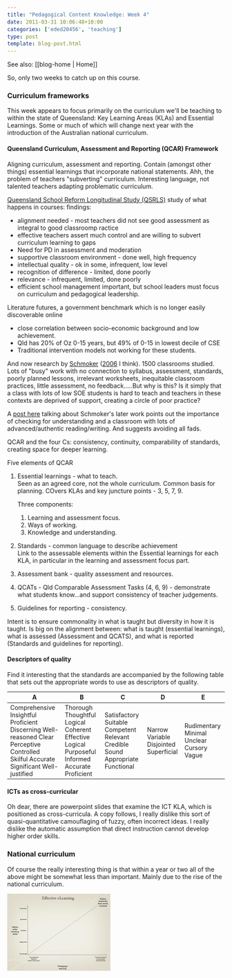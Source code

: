 ```yaml
---
title: "Pedagogical Content Knowledge: Week 4"
date: 2011-03-31 10:06:48+10:00
categories: ['eded20456', 'teaching']
type: post
template: blog-post.html
---
```


See also: [[blog-home | Home]]

So, only two weeks to catch up on this course.

### Curriculum frameworks

This week appears to focus primarily on the curriculum we'll be teaching to within the state of Queensland: Key Learning Areas (KLAs) and Essential Learnings. Some or much of which will change next year with the introduction of the Australian national curriculum.

#### Queensland Curriculum, Assessment and Reporting (QCAR) Framework

Aligning curriculum, assessment and reporting. Contain (amongst other things) essential learnings that incorporate national statements. Ahh, the problem of teachers "subverting" curriculum. Interesting language, not talented teachers adapting problematic curriculum.

[Queensland School Reform Longitudinal Study (QSRLS)](http://education.qld.gov.au/public_media/reports/curriculum-framework/qsrls/) study of what happens in courses: findings:

- alignment needed - most teachers did not see good assessment as integral to good classroomp ractice
- effective teachers assert much control and are willing to subvert curriculum learning to gaps
- Need for PD in assessment and moderation
- supportive classroom environment - done well, high frequency
- intellectual quality - ok in some, infrequent, low level
- recognition of difference - limited, done poorly
- relevance - infrequent, limited, done poorly
- efficient school management important, but school leaders must focus on curriculum and pedagogical leadership.

Literature futures, a government benchmark which is no longer easily discoverable online

- close correlation between socio-economic background and low achievement.
- Qld has 20% of Oz 0-15 years, but 49% of 0-15 in lowest decile of CSE
- Traditional intervention models not working for these students.

And now research by [Schmoker](http://mikeschmoker.com/index.html) ([2006](http://eric.ed.gov/ERICWebPortal/search/detailmini.jsp?_nfpb=true&_&ERICExtSearch_SearchValue_0=ED494304&ERICExtSearch_SearchType_0=no&accno=ED494304) I think). 1500 classrooms studied. Lots of "busy" work with no connection to syllabus, assessment, standards, poorly planned lessons, irrelevant worksheets, inequitable classroom practices, little assessment, no feedback.....But why is this? Is it simply that a class with lots of low SOE students is hard to teach and teachers in these contexts are deprived of support, creating a circle of poor practice?

A [post here](http://teachers.net/mentors/profreading/topic6332/2.09.11.12.28.35.html) talking about Schmoker's later work points out the importance of checking for understanding and a classroom with lots of advanced/authentic reading/writing. And suggests avoiding all fads.

QCAR and the four Cs: consistency, continuity, comparability of standards, creating space for deeper learning.

Five elements of QCAR

1. Essential learnings - what to teach.  
    Seen as an agreed core, not the whole curriculum. Common basis for planning. COvers KLAs and key juncture points - 3, 5, 7, 9.
    
    Three components:
    
    1. Learning and assessment focus.
    2. Ways of working.
    3. Knowledge and understanding.
2. Standards - common language to describe achievement  
    Link to the assessable elements within the Essential learnings for each KLA, in particular in the learning and assessment focus part.
3. Assessment bank - quality assessment and resources.
4. QCATs - Qld Comparable Assessment Tasks (4, 6, 9) - demonstrate what students know...and support consistency of teacher judgements.
5. Guidelines for reporting - consistency.

Intent is to ensure commonality in what is taught but diversity in how it is taught. Is big on the alignment between: what is taught (essential learnings), what is assessed (Assessment and QCATS), and what is reported (Standards and guidelines for reporting).

#### Descriptors of quality

Find it interesting that the standards are accompanied by the following table that sets out the appropriate words to use as descriptors of quality.

| A | B | C | D | E |
| --- | --- | --- | --- | --- |
| Comprehensive   Insightful   Proficient   Discerning   Well-reasoned   Clear   Perceptive   Controlled   Skilful   Accurate   Significant   Well-justified | Thorough   Thoughtful   Logical   Coherent   Effective   Logical   Purposeful   Informed   Accurate   Proficient | Satisfactory   Suitable   Competent   Relevant   Credible   Sound   Appropriate   Functional | Narrow   Variable   Disjointed   Superficial | Rudimentary   Minimal   Unclear   Cursory   Vague |

#### ICTs as cross-curricular

Oh dear, there are powerpoint slides that examine the ICT KLA, which is positioned as cross-curricula. A copy follows, I really dislike this sort of quasi-quantitative camouflaging of fuzzy, often incorrect ideas. I really dislike the automatic assumption that direct instruction cannot develop higher order skills.

### National curriculum

Of course the really interesting thing is that within a year or two all of the above might be somewhat less than important. Mainly due to the rise of the national curriculum.

[![Problem graph](images/5575077033_9a8fd30655_m.jpg)](http://www.flickr.com/photos/david_jones/5575077033/ "Problem graph by David T Jones, on Flickr")